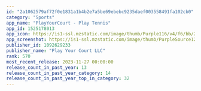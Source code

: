```yaml
---
id: "2a1062579af72f0e1831a1b4b2e7a5be69ebebc9235daef003558491fa102cb0"
category: "Sports"
app_name: "PlayYourCourt - Play Tennis"
app_id: 1525178013
app_icon: https://is1-ssl.mzstatic.com/image/thumb/Purple116/v4/f6/bb/20/f6bb206d-3ce5-c7a6-2911-893378f0e4a1/AppIcon-1x_U007emarketing-0-7-0-85-220.png/1024x1024bb.png
app_screenshot: https://is1-ssl.mzstatic.com/image/thumb/PurpleSource126/v4/17/f6/39/17f63979-6c9a-8982-190f-45225495050d/354d6790-55ee-4bd4-b87d-c11a308038fe_1.png/1284x2778bb.png
publisher_id: 1092629233
publisher_name: "Play Your Court LLC"
rank: 570
most_recent_release: 2023-11-27 00:00:00
release_count_in_past_year: 13
release_count_in_past_year_category: 14
release_count_in_past_year_top_in_category: 32
---
```

